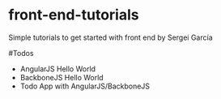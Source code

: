 # front-end-tutorials
Simple tutorials to get started with front end by Sergei García

#Todos
* AngularJS Hello World
* BackboneJS Hello World
* Todo App with AngularJS/BackboneJS